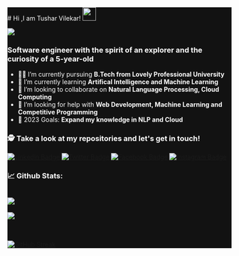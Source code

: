 

<div style="background-color:#121212">
<div style="color:#fff">
# Hi ,I am Tushar Vilekar! <img src="https://raw.githubusercontent.com/debdutgoswami/debdutgoswami/master/assets/gifs/Hi.gif" width="30px">
<br>

![](https://komarev.com/ghpvc/?username=Xplod4432&color=blue)<br>

### Software engineer with the spirit of an explorer and the curiosity of a 5-year-old <br>

- 👨‍🏭 I’m currently pursuing **B.Tech from Lovely Professional University** <br>
- 🏫 I’m currently learning **Artifical Intelligence and Machine Learning** <br>
- 🙌 I’m looking to collaborate on **Natural Language Processing, Cloud Computing** <br>
- 🤔 I’m looking for help with **Web Development, Machine Learning and Competitive Programming**<br>
- 🥅 2023 Goals: **Expand my knowledge in NLP and Cloud** <br>


### 🕵 Take a look at my repositories and let's get in touch!<br>


[![Linkedin Badge](https://img.shields.io/badge/-tusharvilekar-8556701b3-blue?style=flat-square&logo=Linkedin&logoColor=white&link=https://www.linkedin.com/in/tushar-vilekar-8556701b3/)](https://www.linkedin.com/in/tushar-vilekar-8556701b3/) 
[![Twitter Badge](https://img.shields.io/badge/-@TVilekar-1ca0f1?style=flat-square&labelColor=1ca0f1&logo=twitter&logoColor=white&link=https://twitter.com/TVilekar)](https://twitter.com/TVilekar) 
[![Facebook Badge](https://img.shields.io/badge/-tushar.vilekar.5-3b5998?style=flat-square&labelColor=3b5998&logo=facebook&logoColor=white&link=https://www.facebook.com/tushar.vilekar.5)](https://www.facebook.com/tushar.vilekar.5) 
[![Instagram Badge](https://img.shields.io/badge/-@tushar_vilekar-E4405F?style=flat-square&logo=instagram&logoColor=white&link=https://www.instagram.com/tushar_vilekar)](https://www.instagram.com/tushar_vilekar) 


### 📈 Github Stats:


<br>
<a href="https://github.com/Xplod4432">
<img align="center" src="https://github-readme-stats.vercel.app/api?username=Xplod4432&show_icons=true&include_all_commits=true&theme=vision-friendly-dark&count_private=true">
</a>
<br><br>
<a href="https://github.com/remcohalman/github-readme-stats">
<img align="center" src="https://github-readme-stats.anuraghazra1.vercel.app/api/top-langs/?username=Xplod4432&layout=compact&theme=vision-friendly-dark" />
</a>
<br>
<br><br>

[![GitHub Streak](https://github-readme-streak-stats.herokuapp.com/?user=Xplod4432&theme=dark)](https://git.io/streak-stats)

</div>
</div>
